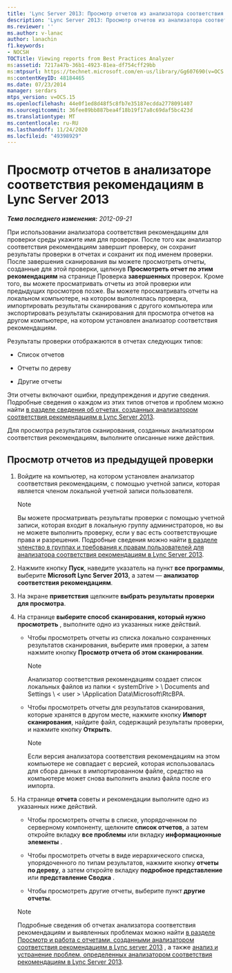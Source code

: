 ```yaml
---
title: 'Lync Server 2013: Просмотр отчетов из анализатора соответствия рекомендациям'
description: 'Lync Server 2013: Просмотр отчетов из анализатора соответствия рекомендациям.'
ms.reviewer: ''
ms.author: v-lanac
author: lanachin
f1.keywords:
- NOCSH
TOCTitle: Viewing reports from Best Practices Analyzer
ms:assetid: 7217a47b-36b1-4923-81ea-df754cff29bb
ms:mtpsurl: https://technet.microsoft.com/en-us/library/Gg607690(v=OCS.15)
ms:contentKeyID: 48184465
ms.date: 07/23/2014
manager: serdars
mtps_version: v=OCS.15
ms.openlocfilehash: 44e0f1ed8d48f5c8fb7e35187ecdda2778091407
ms.sourcegitcommit: 36fee89bb887bea4f18b19f17a8c69daf5bc423d
ms.translationtype: MT
ms.contentlocale: ru-RU
ms.lasthandoff: 11/24/2020
ms.locfileid: "49398929"
---
```

# <a name="viewing-reports-from-best-practices-analyzer-in-lync-server-2013"></a>Просмотр отчетов в анализаторе соответствия рекомендациям в Lync Server 2013

<div data-xmlns="http://www.w3.org/1999/xhtml">

<div class="topic" data-xmlns="http://www.w3.org/1999/xhtml" data-msxsl="urn:schemas-microsoft-com:xslt" data-cs="https://msdn.microsoft.com/">

<div data-asp="https://msdn2.microsoft.com/asp">



</div>

<div id="mainSection">

<div id="mainBody">

<span> </span>

_**Тема последнего изменения:** 2012-09-21_

При использовании анализатора соответствия рекомендациям для проверки среды укажите имя для проверки. После того как анализатор соответствия рекомендациям завершит проверку, он сохранит результаты проверки в отчетах и сохранит их под именем проверки. После завершения сканирования вы можете просмотреть отчеты, созданные для этой проверки, щелкнув **Просмотреть отчет по этим рекомендациям** на странице Проверка **завершенных** проверок. Кроме того, вы можете просматривать отчеты из этой проверки или предыдущих просмотров позже. Вы можете просматривать отчеты на локальном компьютере, на котором выполнялась проверка, импортировать результаты сканирования с другого компьютера или экспортировать результаты сканирования для просмотра отчетов на другом компьютере, на котором установлен анализатор соответствия рекомендациям.

Результаты проверки отображаются в отчетах следующих типов:

  - Список отчетов

  - Отчеты по дереву

  - Другие отчеты

Эти отчеты включают ошибки, предупреждения и другие сведения. Подробные сведения о каждом из этих типов отчетов и проблем можно найти [в разделе сведения об отчетах, созданных анализатором соответствия рекомендациям в Lync Server 2013](lync-server-2013-understanding-reports-created-by-best-practices-analyzer.md).

Для просмотра результатов сканирования, созданных анализатором соответствия рекомендациям, выполните описанные ниже действия.

<div>

## <a name="to-view-reports-from-a-previous-scan"></a>Просмотр отчетов из предыдущей проверки

1.  Войдите на компьютер, на котором установлен анализатор соответствия рекомендациям, с помощью учетной записи, которая является членом локальной учетной записи пользователя.
    
    > [!NOTE]  
    > Вы можете просматривать результаты проверки с помощью учетной записи, которая входит в локальную группу администраторов, но вы не можете выполнить проверку, если у вас есть соответствующие права и разрешения. Подробные сведения можно найти <A href="lync-server-2013-group-memberships-and-user-rights-requirements-for-best-practices-analyzer.md">в разделе членство в группах и требования к правам пользователей для анализатора соответствия рекомендациям в Lync Server 2013</A>.

2.  Нажмите кнопку **Пуск**, наведите указатель на пункт **все программы**, выберите **Microsoft Lync Server 2013**, а затем — **анализатор соответствия рекомендациям**.

3.  На экране **приветствия** щелкните **выбрать результаты проверки для просмотра**.

4.  На странице **выберите способ сканирования, который нужно просмотреть** , выполните одно из указанных ниже действий.
    
      - Чтобы просмотреть отчеты из списка локально сохраненных результатов сканирования, выберите имя проверки, а затем нажмите кнопку **Просмотр отчета об этом сканировании**.
        
        > [!NOTE]  
        > Анализатор соответствия рекомендациям создает список локальных файлов из папки &lt; systemDrive &gt; \\ Documents and Settings \\ &lt; user &gt; \Application Data\Microsoft\RtcBPA.
    
      - Чтобы просмотреть отчеты для результатов сканирования, которые хранятся в другом месте, нажмите кнопку **Импорт сканирования**, найдите файл, содержащий результаты проверки, и нажмите кнопку **Открыть**.
        
        > [!NOTE]  
        > Если версия анализатора соответствия рекомендациям на этом компьютере не совпадает с версией, которая использовалась для сбора данных в импортированном файле, средство на компьютере может снова выполнить анализ файла после его импорта.

5.  На странице **отчета** советы и рекомендации выполните одно из указанных ниже действий.
    
      - Чтобы просмотреть отчеты в списке, упорядоченном по серверному компоненту, щелкните **список отчетов**, а затем откройте вкладку **все проблемы** или вкладку **информационные элементы** .
    
      - Чтобы просмотреть отчеты в виде иерархического списка, упорядоченного по типам результатов, нажмите кнопку **отчеты по дереву**, а затем откройте вкладку **подробное представление** или **представление Сводка** .
    
      - Чтобы просмотреть другие отчеты, выберите пункт **другие отчеты**.
    
    > [!NOTE]  
    > Подробные сведения об отчетах анализатора соответствия рекомендациям и выявленных проблемах можно найти <A href="lync-server-2013-viewing-and-working-with-reports-created-by-best-practices-analyzer.md">в разделе Просмотр и работа с отчетами, созданными анализатором соответствия рекомендациям в Lync server 2013</A> , а также <A href="lync-server-2013-analyzing-and-resolving-issues-identified-by-best-practices-analyzer.md">анализ и устранение проблем, определенных анализатором соответствия рекомендациям в Lync Server 2013</A>.

</div>

</div>

</div>

</div>

</div>

